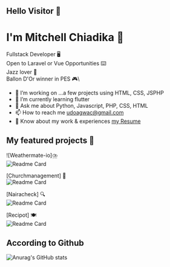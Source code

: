 ## Hello Visitor 👋

# I'm Mitchell Chiadika 🎴

Fullstack Developer 🖥️\
Open to Laravel or Vue Opportunities ⌨️\
Jazz lover 🎸\
Ballon D'Or winner in PES 🎮\

*  🔭 I’m working on ...a few projects using HTML, CSS, JSPHP
*  🌱 I’m currently learning flutter
*  💬 Ask me about  Python, Javascript, PHP, CSS, HTML
*  📫 How to reach me  udoagwac@gmail.com
*  📄 Know about my work & experiences [my Resume](https://docs.google.com/document/d/1nvkCjo8hFv_o3N7SxoM2S1_6tysmHPrI62MlScCOTN0/edit?usp=sharing)

## My featured projects 🚀
![Weathermate-io]⛈️\
![Readme Card](https://github-readme-stats.vercel.app/api/pin/?username=CodeTemplar99&repo=weathermate)

[Churchmanagement] 📝\
![Readme Card](https://github-readme-stats.vercel.app/api/pin/?username=CodeTemplar99&repo=DBM)

[Nairacheck] 🔍\
![Readme Card](https://github-readme-stats.vercel.app/api/pin/?username=CodeTemplar99&repo=weathermate)

[Recipot] 🍽️\
![Readme Card](https://github-readme-stats.vercel.app/api/pin/?username=CodeTemplar99&repo=Recipot)

## According to Github
![Anurag's GitHub stats](https://github-readme-stats.vercel.app/api?username=CodeTemplar99&theme=calm&show_icons=true&count_private=true)

